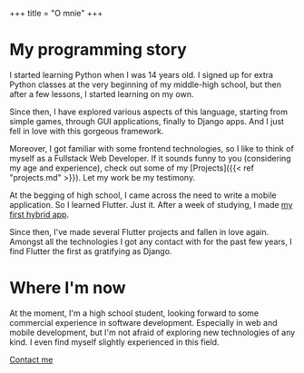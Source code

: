 +++
title = "O mnie"
+++

# My programming story  
 I started learning Python when I was 14 years old. I signed up for extra Python classes at the very beginning of my middle-high school, but then after a few lessons, I started learning on my own. 
 
 Since then, I have explored various aspects of this language, starting from simple games, through GUI applications, finally to Django apps. And I just fell in love with this gorgeous framework.  
 
 Moreover, I got familiar with some frontend technologies, so I like to think of myself as a Fullstack Web Developer. If it sounds funny to you (considering my age and experience), check out some of my [Projects]({{< ref "projects.md" >}}). Let my work be my testimony.  
 
 At the begging of high school, I came across the need to write a mobile application. So I learned Flutter. Just it. After a week of studying, I made [my first hybrid app](/projects/#bookaseat).  
 
 Since then, I've made several Flutter projects and fallen in love again. Amongst all the technologies I got any contact with for the past few years, I find Flutter the first as gratifying as Django.  
 
# Where I'm now  
 At the moment, I'm a high school student, looking forward to some commercial experience in software development. Especially in web and mobile development, but I'm not afraid of exploring new technologies of any kind. I even find myself slightly experienced in this field.
  
  
[Contact me](mailto:kontakt@kowalinski.dev)
